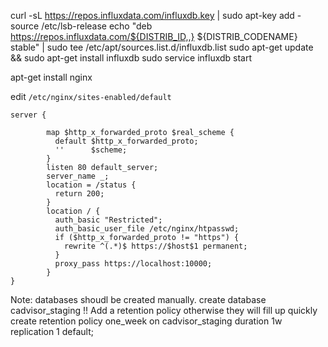 curl -sL https://repos.influxdata.com/influxdb.key | sudo apt-key add -
source /etc/lsb-release
echo "deb https://repos.influxdata.com/${DISTRIB_ID,,} ${DISTRIB_CODENAME} stable" | sudo tee /etc/apt/sources.list.d/influxdb.list
sudo apt-get update && sudo apt-get install influxdb
sudo service influxdb start


apt-get install nginx

edit `/etc/nginx/sites-enabled/default`

```
server {

        map $http_x_forwarded_proto $real_scheme {
          default $http_x_forwarded_proto;
          ''      $scheme;
        }
        listen 80 default_server;
        server_name _;
        location = /status {
          return 200;
        }
        location / {
          auth_basic "Restricted";
          auth_basic_user_file /etc/nginx/htpasswd;
          if ($http_x_forwarded_proto != "https") {
            rewrite ^(.*)$ https://$host$1 permanent;
          }
          proxy_pass https://localhost:10000;
        }
}
```


Note: databases shoudl be created manually.
create database cadvisor_staging
!! Add a retention policy otherwise they will fill up quickly
create retention policy one_week on cadvisor_staging duration 1w replication 1 default;

